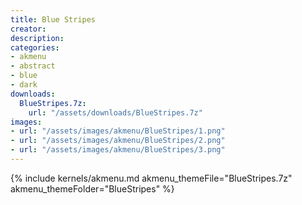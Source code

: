 ```yaml
---
title: Blue Stripes
creator: 
description: 
categories:
- akmenu
- abstract
- blue
- dark
downloads:
  BlueStripes.7z:
    url: "/assets/downloads/BlueStripes.7z"
images:
- url: "/assets/images/akmenu/BlueStripes/1.png"
- url: "/assets/images/akmenu/BlueStripes/2.png"
- url: "/assets/images/akmenu/BlueStripes/3.png"
---
```


{% include kernels/akmenu.md akmenu_themeFile="BlueStripes.7z" akmenu_themeFolder="BlueStripes" %}
